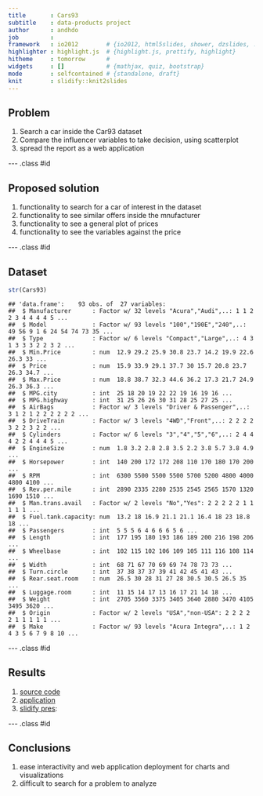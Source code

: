 ```yaml
---
title       : Cars93
subtitle    : data-products project
author      : andhdo
job         : 
framework   : io2012        # {io2012, html5slides, shower, dzslides, ...}
highlighter : highlight.js  # {highlight.js, prettify, highlight}
hitheme     : tomorrow      # 
widgets     : []            # {mathjax, quiz, bootstrap}
mode        : selfcontained # {standalone, draft}
knit        : slidify::knit2slides
---
```


## Problem

1. Search a car inside the Car93 dataset
2. Compare the influencer variables to take decision, using scatterplot
3. spread the report as a web application

--- .class #id 

## Proposed solution

1. functionality to search for a car of interest in the dataset
2. functionality to see similar offers inside the mnufacturer
3. functionality to see a general plot of prices
4. functionality to see the variables against the price

--- .class #id 

## Dataset




```r
str(Cars93)
```

```
## 'data.frame':	93 obs. of  27 variables:
##  $ Manufacturer      : Factor w/ 32 levels "Acura","Audi",..: 1 1 2 2 3 4 4 4 4 5 ...
##  $ Model             : Factor w/ 93 levels "100","190E","240",..: 49 56 9 1 6 24 54 74 73 35 ...
##  $ Type              : Factor w/ 6 levels "Compact","Large",..: 4 3 1 3 3 3 2 2 3 2 ...
##  $ Min.Price         : num  12.9 29.2 25.9 30.8 23.7 14.2 19.9 22.6 26.3 33 ...
##  $ Price             : num  15.9 33.9 29.1 37.7 30 15.7 20.8 23.7 26.3 34.7 ...
##  $ Max.Price         : num  18.8 38.7 32.3 44.6 36.2 17.3 21.7 24.9 26.3 36.3 ...
##  $ MPG.city          : int  25 18 20 19 22 22 19 16 19 16 ...
##  $ MPG.highway       : int  31 25 26 26 30 31 28 25 27 25 ...
##  $ AirBags           : Factor w/ 3 levels "Driver & Passenger",..: 3 1 2 1 2 2 2 2 2 2 ...
##  $ DriveTrain        : Factor w/ 3 levels "4WD","Front",..: 2 2 2 2 3 2 2 3 2 2 ...
##  $ Cylinders         : Factor w/ 6 levels "3","4","5","6",..: 2 4 4 4 2 2 4 4 4 5 ...
##  $ EngineSize        : num  1.8 3.2 2.8 2.8 3.5 2.2 3.8 5.7 3.8 4.9 ...
##  $ Horsepower        : int  140 200 172 172 208 110 170 180 170 200 ...
##  $ RPM               : int  6300 5500 5500 5500 5700 5200 4800 4000 4800 4100 ...
##  $ Rev.per.mile      : int  2890 2335 2280 2535 2545 2565 1570 1320 1690 1510 ...
##  $ Man.trans.avail   : Factor w/ 2 levels "No","Yes": 2 2 2 2 2 1 1 1 1 1 ...
##  $ Fuel.tank.capacity: num  13.2 18 16.9 21.1 21.1 16.4 18 23 18.8 18 ...
##  $ Passengers        : int  5 5 5 6 4 6 6 6 5 6 ...
##  $ Length            : int  177 195 180 193 186 189 200 216 198 206 ...
##  $ Wheelbase         : int  102 115 102 106 109 105 111 116 108 114 ...
##  $ Width             : int  68 71 67 70 69 69 74 78 73 73 ...
##  $ Turn.circle       : int  37 38 37 37 39 41 42 45 41 43 ...
##  $ Rear.seat.room    : num  26.5 30 28 31 27 28 30.5 30.5 26.5 35 ...
##  $ Luggage.room      : int  11 15 14 17 13 16 17 21 14 18 ...
##  $ Weight            : int  2705 3560 3375 3405 3640 2880 3470 4105 3495 3620 ...
##  $ Origin            : Factor w/ 2 levels "USA","non-USA": 2 2 2 2 2 1 1 1 1 1 ...
##  $ Make              : Factor w/ 93 levels "Acura Integra",..: 1 2 4 3 5 6 7 9 8 10 ...
```

--- .class #id 

## Results

1. [source code](https://github.com/andhdo/coursera_dsc_09_dataprods_project.git)
2. [application](https://andhdo.shinyapps.io/coursera_dsc_09_dataprods_project/) 
3. [slidify pres](http://andhdo.github.io/coursera_dsc_09_dataprods_project/slidify-pres/): 

--- .class #id 

## Conclusions
1. ease interactivity and web application deployment for charts and visualizations
2. difficult to search for a problem to analyze
